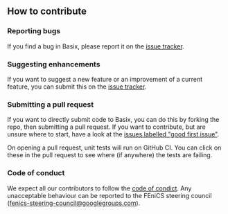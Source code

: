 ## How to contribute

### Reporting bugs
If you find a bug in Basix, please report it on the [issue tracker](https://github.com/fenics/basix/issues/new?labels=bug).

### Suggesting enhancements
If you want to suggest a new feature or an improvement of a current feature, you can submit this
on the [issue tracker](https://github.com/fenics/basix/issues).

### Submitting a pull request
If you want to directly submit code to Basix, you can do this by forking the repo, then submitting a pull request.
If you want to contribute, but are unsure where to start, have a look at the
[issues labelled "good first issue"](https://github.com/FEniCS/basix/issues?q=is%3Aopen+is%3Aissue+label%3A%22good+first+issue%22).

On opening a pull request, unit tests will run on GitHub CI. You can click on these in the pull request
to see where (if anywhere) the tests are failing.

### Code of conduct
We expect all our contributors to follow the [code of condict](CODE_OF_CONDUCT.md). Any unacceptable
behaviour can be reported to the FEniCS steering council (fenics-steering-council@googlegroups.com).
